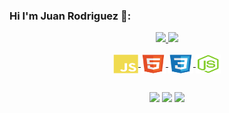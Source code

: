 ### Hi I'm Juan Rodriguez 👋:

<div align="center">
  <a href="https://github.com/juanrdzv">
  <img height="180em" src="https://github-readme-stats.vercel.app/api?username=juanrdzv&show_icons=true&theme=codeSTACKr&include_all_commits=true&count_private=true"/>
  <img height="180em" src="https://github-readme-stats.vercel.app/api/top-langs/?username=juanrdzv&layout=compact&langs_count=7&theme=codeSTACKr"/>
</div>
<div align="center"><br>
  <img align="center" alt="Rafa-Js" height="30" width="40" src="https://raw.githubusercontent.com/devicons/devicon/master/icons/javascript/javascript-plain.svg">
  <img align="center" alt="Rafa-HTML" height="30" width="40" src="https://raw.githubusercontent.com/devicons/devicon/master/icons/html5/html5-original.svg">
  <img align="center" alt="Rafa-CSS" height="30" width="40" src="https://raw.githubusercontent.com/devicons/devicon/master/icons/css3/css3-original.svg">
  <img align="center" alt="Rafa-React" height="30" width="40" src="https://raw.githubusercontent.com/devicons/devicon/master/icons/nodejs/nodejs-original.svg">
</div>



<!-- 
- 🌱 I’m currently learning Frontend Development Web
- 👯 I’m looking to collaborate on i
- 🤔 I’m looking for help with ...
- 💬 Ask me about ...
- 📫 How to reach me: ...
- 😄 Pronouns: ...
- ⚡ Fun fact: ...
 -->
  
   ##
 
<div align="center"> 
  
  <a href="https://www.linkedin.com/in/juan-rodriguez-v-7aab7b212/" target="_blank"><img src="https://img.shields.io/badge/-LinkedIn-%230077B5?style=for-the-badge&logo=linkedin&logoColor=white" target="_blank"></a> 
  <a href = "mailto:juanrodriguezvillalvazo@gmail.com"><img src="https://img.shields.io/badge/Gmail-D14836?style=for-the-badge&logo=gmail&logoColor=white" target="_blank"></a>
  <a href="https://twitter.com/juan_rdgzv?t=EDbdsz-7BvjcuG210kuvPQ&s=09" target="_blank"><img src="https://img.shields.io/badge/Twitter-1DA1F2?style=for-the-badge&logo=twitter&logoColor=white" target="_blank"></a> 
 
<!--   ![Snake animation](https://github.com/juanrdzv/juanrdzv/blob/output/github-contribution-grid-snake.svg) -->
</div>
